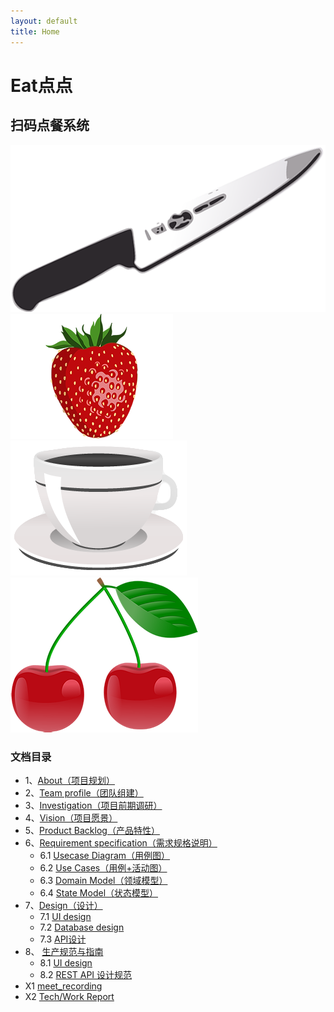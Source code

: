 ```yaml
---
layout: default
title: Home
---
```


<div class="main-wrapper">
  <div class="main-content">
    <h1>
      Eat点点
    </h1>
    <h2>
      扫码点餐系统
    </h2>
    <div class="main-content-images">
      <div>
        <img src="https://raw.githubusercontent.com/ChickenDinner8/ChickenDinner8.github.io/master/public/img/lun/kitchen-29322.png" />
      </div>
      <div>
        <img src="https://raw.githubusercontent.com/ChickenDinner8/ChickenDinner8.github.io/master/public/img/lun/eat-1299323.png" />
      </div>
      <div>
        <img src="https://raw.githubusercontent.com/ChickenDinner8/ChickenDinner8.github.io/master/public/img/lun/coffee-3064397.png" />
      </div>
      <div>
        <img src="https://raw.githubusercontent.com/ChickenDinner8/ChickenDinner8.github.io/master/public/img/lun/cherry-105141.png" />
      </div>
    </div>
  </div>
</div>

<div markdown="1">

### 文档目录

+ 1、[About（项目规划）](https://chickendinner8.github.io/2018/04/15/plan.html)
+ 2、[Team profile（团队组建）](https://chickendinner8.github.io/2018/04/11/team_profile.html)
+ 3、[Investigation（项目前期调研）](https://chickendinner8.github.io/2018/04/11/investigation.html)
+ 4、[Vision（项目愿景）](https://chickendinner8.github.io/2018/04/11/vision.html)
+ 5、[Product Backlog（产品特性）](https://chickendinner8.github.io/2018/04/11/backlog.html)
+ 6、[Requirement specification（需求规格说明）](https://chickendinner8.github.io/2018/04/21/需求说明书.html)
  - 6.1 [Usecase Diagram（用例图）](https://chickendinner8.github.io/2018/04/21/需求说明书.html)
  - 6.2 [Use Cases（用例+活动图）](https://chickendinner8.github.io/2018/04/21/需求说明书.html)
  - 6.3 [Domain Model（领域模型）](https://chickendinner8.github.io/2018/04/21/需求说明书.html)
  - 6.4 [State Model（状态模型）](https://chickendinner8.github.io/2018/04/21/需求说明书.html)
+ 7、[Design（设计）](https://chickendinner8.github.io/2018/04/21/design.html)
  - 7.1 [UI design](https://chickendinner8.github.io/2018/04/21/design.html)
  - 7.2 [Database design](https://chickendinner8.github.io/2018/04/21/design.html)
  - 7.3 [API设计](https://chickendinner8.github.io/2018/04/21/design.html)
+ 8、 [生产规范与指南](https://chickendinner8.github.io/2018/04/15/生产规范与指南.html)
  - 8.1 [UI design](https://chickendinner8.github.io/2018/04/15/生产规范与指南.html)
  - 8.2 [REST API 设计规范](https://chickendinner8.github.io/2018/04/15/生产规范与指南.html)
+ X1 [meet_recording](https://chickendinner8.github.io/2018/04/11-meeting.html)
+ X2 [Tech/Work Report](https://chickendinner8.github.io/2018/04/11/work_report.html)
</div>
